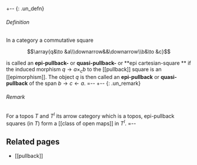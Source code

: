 +-- {: .un_defn}
###### Definition

In a category a commutative square

$$\array{q&\to &a\\\downarrow&&\downarrow\\b&\to &c}$$

is called an **epi-pullback-** or **quasi-pullback-** or **epi cartesian-square ** if the induced morphism $q\to a\times_c b$ to the [[pullback]] square is an [[epimorphism]]. The object $q$ is then called an **epi-pullback** or **quasi-pullback** of the span $b\to c\leftarrow a$.
=--
+-- {: .un_remark}
###### Remark
For a topos $T$ and $T^I$ its arrow category which is a topos, epi-pullback squares (in $T$) form a [[class of open maps]] in $T^I$.
=--

## Related pages

- [[pullback]]